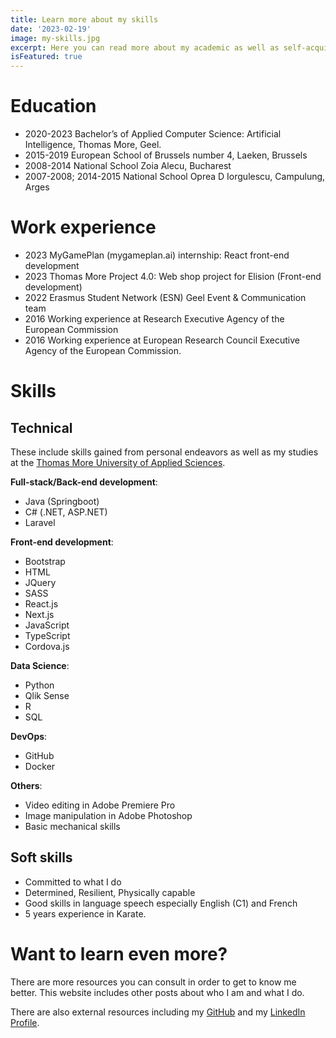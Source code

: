 ```yaml
---
title: Learn more about my skills
date: '2023-02-19'
image: my-skills.jpg
excerpt: Here you can read more about my academic as well as self-acquired skills. From certifications to other things like notable projects
isFeatured: true
---
```


# Education

- 2020-2023 Bachelor’s of Applied Computer Science: Artificial Intelligence, Thomas More, Geel.
- 2015-2019 European School of Brussels number 4, Laeken, Brussels
- 2008-2014 National School Zoia Alecu, Bucharest
- 2007-2008; 2014-2015 National School Oprea D Iorgulescu, Campulung, Arges

# Work experience

- 2023 MyGamePlan (mygameplan.ai) internship: React front-end development
- 2023 Thomas More Project 4.0: Web shop project for Elision (Front-end development)
- 2022 Erasmus Student Network (ESN) Geel Event & Communication team
- 2016 Working experience at Research Executive Agency of the European Commission
- 2016 Working experience at European Research Council Executive Agency of the European Commission.

# Skills

## Technical

These include skills gained from personal endeavors as well as my studies at the [Thomas More University of Applied Sciences](https://www.thomasmore.be/?gclid=Cj0KCQiAx6ugBhCcARIsAGNmMbgjLE3C_DV3chP0ffYEqjEwFluieK5c7U-XAhf5dhWk2kUe7zyHuD8aAiBJEALw_wcB).

**Full-stack/Back-end development**:
- Java (Springboot)
- C# (.NET, ASP.NET)
- Laravel

**Front-end development**: 
- Bootstrap
- HTML
- JQuery
- SASS
- React.js
- Next.js
- JavaScript
- TypeScript
- Cordova.js

**Data Science**: 
- Python
- Qlik Sense
- R
- SQL

**DevOps**: 
- GitHub
- Docker

**Others**:
- Video editing in Adobe Premiere Pro
- Image manipulation in Adobe Photoshop
- Basic mechanical skills

## Soft skills

- Committed to what I do 
- Determined, Resilient, Physically capable 
- Good skills in language speech especially English (C1) and French
- 5 years experience in Karate.

# Want to learn even more?
There are more resources you can consult in order to get to know me better. This website includes other posts about who I am and what I do.

There are also external resources including my [GitHub](https://github.com/BogdanLazar01?tab=repositories) and my [LinkedIn Profile](https://www.linkedin.com/in/bogdan-lazar-4110841b3/).
